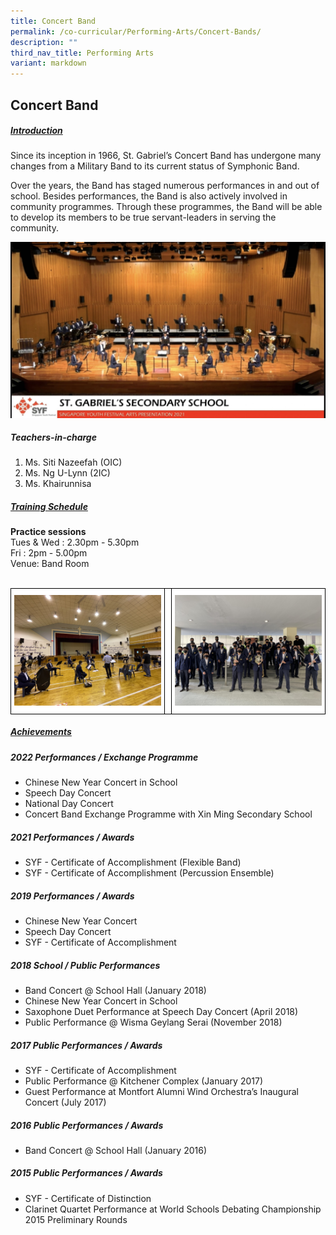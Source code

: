 ```yaml
---
title: Concert Band
permalink: /co-curricular/Performing-Arts/Concert-Bands/
description: ""
third_nav_title: Performing Arts
variant: markdown
---
```

## Concert Band

##### <u>Introduction</u>

Since its inception in 1966, St. Gabriel’s Concert Band has undergone many changes from a Military Band to its current status of Symphonic Band.

Over the years, the Band has staged numerous performances in and out of school. Besides performances, the Band is also actively involved in community programmes. Through these programmes, the Band will be able to develop its members to be true servant-leaders in serving the community.  

![](/images/CCA/Performing%20Arts/Concert%20Band/SYF%202021%20Arts%20Presentation.jpeg)

##### Teachers-in-charge

1. Ms. Siti Nazeefah (OIC)
2. Ms. Ng U-Lynn (2IC)
3. Ms. Khairunnisa

##### <u>Training Schedule</u>

**Practice sessions**
<br>
Tues &amp; Wed : 2.30pm - 5.30pm
<br>
Fri : 2pm - 5.00pm
<br>
Venue: Band Room
<br><br>
<style type="text/css">
.tg  {border-collapse:collapse;border-spacing:0;}
.tg td{border-color:black;border-style:solid;border-width:1px;font-family:Arial, sans-serif;font-size:14px;
  overflow:hidden;padding:10px 5px;word-break:normal;}
.tg th{border-color:black;border-style:solid;border-width:1px;font-family:Arial, sans-serif;font-size:14px;
  font-weight:normal;overflow:hidden;padding:10px 5px;word-break:normal;}
.tg .tg-tlx9{background-color:#FFF;color:#333;text-align:center;vertical-align:top}
.tg .tg-apyk{background-color:#FFF;color:#333;font-weight:bold;text-align:center;vertical-align:top}
</style>

<table class="tg">
  <thead>
    <tr>
      <th class="tg-tlx9"><img style="width:100%" src="/images/CCA/Performing%20Arts/Concert%20Band/Concert%20Band%2001.jpeg" alt="Concert%20Band%2001"></th>
      <th class="tg-tlx9"></th>
      <th class="tg-tlx9"><img class="tg-tlx9" alt=""><img style="width:100%" src="/images/CCA/Performing%20Arts/Concert%20Band/Concert%20Band%2002.jpeg" alt="Concert%20Band%2002"></th>
    </tr>
  </thead>
</table>

##### <u>Achievements</u>

##### 2022 Performances / Exchange Programme

*   Chinese New Year Concert in School
*   Speech Day Concert
*   National Day Concert
*   Concert Band Exchange Programme with Xin Ming Secondary School

##### 2021 Performances / Awards

*   SYF - Certificate of Accomplishment (Flexible Band)
*   SYF - Certificate of Accomplishment (Percussion Ensemble)

##### 2019 Performances / Awards

*   Chinese New Year Concert
*   Speech Day Concert
*   SYF - Certificate of Accomplishment

##### 2018 School / Public Performances

*   Band Concert @ School Hall (January 2018)
*   Chinese New Year Concert in School
*   Saxophone Duet Performance at Speech Day Concert (April 2018)
*   Public Performance @ Wisma Geylang Serai (November 2018)

##### 2017 Public Performances / Awards

*   SYF - Certificate of Accomplishment
*   Public Performance @ Kitchener Complex (January 2017)
*   Guest Performance at Montfort Alumni Wind Orchestra’s Inaugural Concert (July 2017)

##### 2016 Public Performances / Awards

*   Band Concert @ School Hall (January 2016)

##### 2015 Public Performances / Awards

*   SYF - Certificate of Distinction
*   Clarinet Quartet Performance at World Schools Debating Championship 2015 Preliminary Rounds